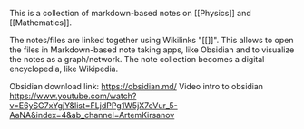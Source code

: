 
This is a collection of markdown-based notes on [[Physics]] and [[Mathematics]].

The notes/files are linked together using Wikilinks "[[]]". This allows to open the files in Markdown-based note taking apps, like Obsidian and to visualize the notes as a graph/network. The note collection becomes a digital encyclopedia, like Wikipedia.

Obsidian download link: https://obsidian.md/
Video intro to obsidian https://www.youtube.com/watch?v=E6ySG7xYgjY&list=FLjdPPg1W5jX7eVur_5-AaNA&index=4&ab_channel=ArtemKirsanov

